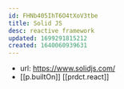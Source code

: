 ```yaml
---
id: FHNb405IhT6O4tXoV3tbe
title: Solid JS
desc: reactive framework
updated: 1699291815212
created: 1640060939631
---
```


- url: https://www.solidjs.com/
- [[p.builtOn]] [[prdct.react]]
